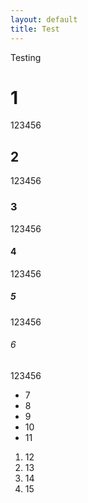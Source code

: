 ```yaml
---
layout: default
title: Test
---
```


Testing

# 1

123456

## 2

123456

### 3

123456

#### 4

123456

##### 5

123456

###### 6

123456

- 7
- 8
- 9
- 10
- 11

1. 12
2. 13
3. 14
4. 15
